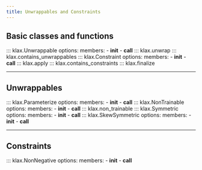 ```yaml
---
title: Unwrappables and Constraints
---
```


## Basic classes and functions

::: klax.Unwrappable
    options:
        members:
            - __init__
            - __call__
::: klax.unwrap
::: klax.contains_unwrappables
::: klax.Constraint
    options:
        members:
            - __init__
            - __call__
::: klax.apply
::: klax.contains_constraints
::: klax.finalize

---

## Unwrappables

::: klax.Parameterize
    options:
        members:
            - __init__
            - __call__
::: klax.NonTrainable
    options:
        members:
            - __init__
            - __call__
::: klax.non_trainable
::: klax.Symmetric
    options:
        members:
            - __init__
            - __call__
::: klax.SkewSymmetric
    options:
        members:
            - __init__
            - __call__

---

## Constraints

::: klax.NonNegative
    options:
        members:
            - __init__
            - __call__

